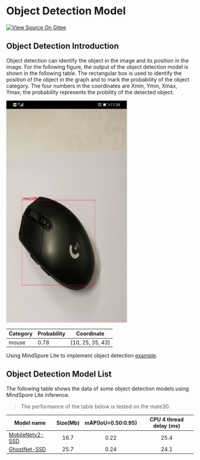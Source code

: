 # Object Detection Model

[![View Source On Gitee](https://mindspore-website.obs.cn-north-4.myhuaweicloud.com/website-images/r2.3.2/resource/_static/logo_source_en.svg)](https://gitee.com/mindspore/docs/blob/r2.3.2/docs/lite/docs/source_en/object_detection_lite.md)

## Object Detection Introduction

Object detection can identify the object in the image and its position in the image. For the following figure, the output of the object detection model is shown in the following table. The rectangular box is used to identify the position of the object in the graph and to mark the probability of the object category. The four numbers in the coordinates are Xmin, Ymin, Xmax, Ymax; the probability represents the probility of the detected object.

![object_detectiontion](images/object_detection.png)

| Category | Probability | Coordinate       |
| -------- | ----------- | ---------------- |
| mouse    | 0.78        | [10, 25, 35, 43] |

Using MindSpore Lite to implement object detection [example](https://gitee.com/mindspore/models/tree/master/official/lite/object_detection).

## Object Detection Model List

The following table shows the data of some object detection models using MindSpore Lite inference.

> The performance of the table below is tested on the mate30.

| Model name      | Size(Mb) | mAP(IoU=0.50:0.95) | CPU 4 thread delay (ms) |
|-----------------------| :----------: | :----------: | :-----------: |
| [MobileNetv2-SSD](https://download.mindspore.cn/model_zoo/official/lite/ssd_mobilenetv2_lite/ssd.ms) | 16.7 | 0.22 | 25.4 |
| [GhostNet-SSD](https://download.mindspore.cn/model_zoo/official/lite/ssd_ghostnet_lite/ssd.ms) | 25.7 | 0.24 | 24.1 |
